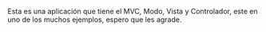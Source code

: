 Esta es una aplicación que tiene el MVC, Modo, Vista y Controlador, este en uno de los muchos ejemplos, espero que les agrade.
